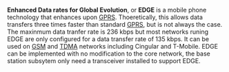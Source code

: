 **Enhanced Data rates for Global Evolution**, or **EDGE** is a mobile
phone technology that enhances upon [GPRS](GPRS "wikilink").
Thoeretically, this allows data transfers three times faster than
standard [GPRS](GPRS "wikilink"), but is not always the case. The
maxinmum data tranfer rate is 236 kbps but most networks runing EDGE are
only configured for a data transfer rate of 135 kbps. It can be used on
[GSM](GSM "wikilink") and [TDMA](TDMA "wikilink") networks including
Cingular and T-Mobile. EDGE can be implemented with no modification to
the core network, the base station subsytem only need a transceiver
installed to support EDGE.
